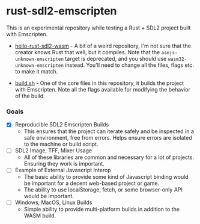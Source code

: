 # rust-sdl2-emscripten

This is an experimental repository while testing a Rust + SDL2 project built with Emscripten.

- [hello-rust-sdl2-wasm](https://github.com/awwsmm/hello-rust-sdl2-wasm) - A bit of a weird repository, I'm not sure that the creator knows Rust that well, but it compiles. Note that the `asmjs-unknown-emscripten` target is deprecated, and you should use `wasm32-unknown-emscripten` instead. You'll need to change all the files, flags etc. to make it match.

- [build.sh](./scripts/build.sh) - One of the core files in this repository, it builds the project with Emscripten. Note all the flags available for modifying the behavior of the build.

### Goals

- [X] Reproducible SDL2 Emscripten Builds
  - This ensures that the project can iterate safely and be inspected in a safe environment, free from errors. Helps ensure errors are isolated to the machine or build script.
- [ ] SDL2 Image, TFF, Mixer Usage
  - All of these libraries are common and necessary for a lot of projects. Ensuring they work is important.
- [ ] Example of External Javascript Interop
  - The basic ability to provide some kind of Javascript binding would be important for a decent web-based project or game.
  - The ability to use localStorage, fetch, or some browser-only API would be important.
- [ ] Windows, MacOS, Linux Builds
  - Simple ability to provide multi-platform builds in addition to the WASM build.